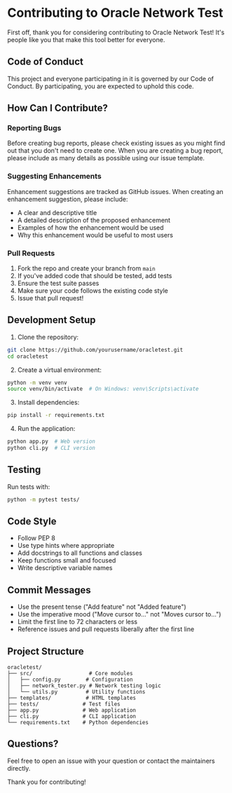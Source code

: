 # Contributing to Oracle Network Test

First off, thank you for considering contributing to Oracle Network Test! It's people like you that make this tool better for everyone.

## Code of Conduct

This project and everyone participating in it is governed by our Code of Conduct. By participating, you are expected to uphold this code.

## How Can I Contribute?

### Reporting Bugs

Before creating bug reports, please check existing issues as you might find out that you don't need to create one. When you are creating a bug report, please include as many details as possible using our issue template.

### Suggesting Enhancements

Enhancement suggestions are tracked as GitHub issues. When creating an enhancement suggestion, please include:

- A clear and descriptive title
- A detailed description of the proposed enhancement
- Examples of how the enhancement would be used
- Why this enhancement would be useful to most users

### Pull Requests

1. Fork the repo and create your branch from `main`
2. If you've added code that should be tested, add tests
3. Ensure the test suite passes
4. Make sure your code follows the existing code style
5. Issue that pull request!

## Development Setup

1. Clone the repository:
```bash
git clone https://github.com/yourusername/oracletest.git
cd oracletest
```

2. Create a virtual environment:
```bash
python -m venv venv
source venv/bin/activate  # On Windows: venv\Scripts\activate
```

3. Install dependencies:
```bash
pip install -r requirements.txt
```

4. Run the application:
```bash
python app.py  # Web version
python cli.py  # CLI version
```

## Testing

Run tests with:
```bash
python -m pytest tests/
```

## Code Style

- Follow PEP 8
- Use type hints where appropriate
- Add docstrings to all functions and classes
- Keep functions small and focused
- Write descriptive variable names

## Commit Messages

- Use the present tense ("Add feature" not "Added feature")
- Use the imperative mood ("Move cursor to..." not "Moves cursor to...")
- Limit the first line to 72 characters or less
- Reference issues and pull requests liberally after the first line

## Project Structure

```
oracletest/
├── src/                  # Core modules
│   ├── config.py        # Configuration
│   ├── network_tester.py # Network testing logic
│   └── utils.py         # Utility functions
├── templates/           # HTML templates
├── tests/              # Test files
├── app.py              # Web application
├── cli.py              # CLI application
└── requirements.txt    # Python dependencies
```

## Questions?

Feel free to open an issue with your question or contact the maintainers directly.

Thank you for contributing!